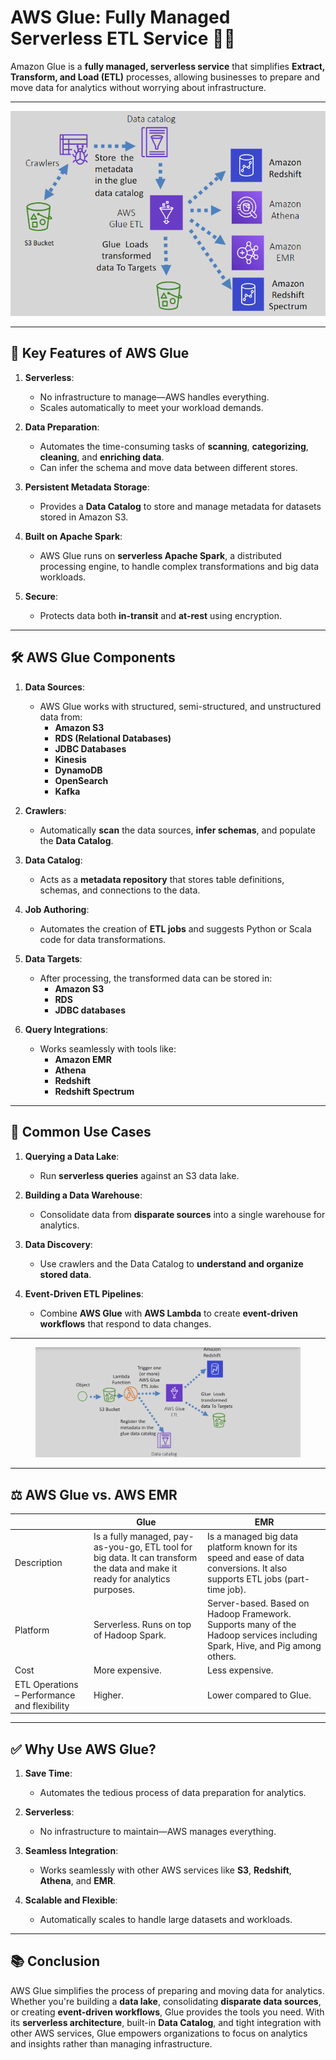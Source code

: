 # AWS Glue: Fully Managed Serverless ETL Service 🧑‍🔧

Amazon Glue is a **fully managed, serverless service** that simplifies **Extract, Transform, and Load (ETL)** processes, allowing businesses to prepare and move data for analytics without worrying about infrastructure.

---

<div style="text-align: center">
  <img src="images/aws-glue.png" alt="AWS Glue" />
</div>

---

## 🌟 **Key Features of AWS Glue**

1. **Serverless**:

   - No infrastructure to manage—AWS handles everything.
   - Scales automatically to meet your workload demands.

2. **Data Preparation**:

   - Automates the time-consuming tasks of **scanning**, **categorizing**, **cleaning**, and **enriching data**.
   - Can infer the schema and move data between different stores.

3. **Persistent Metadata Storage**:

   - Provides a **Data Catalog** to store and manage metadata for datasets stored in Amazon S3.

4. **Built on Apache Spark**:

   - AWS Glue runs on **serverless Apache Spark**, a distributed processing engine, to handle complex transformations and big data workloads.

5. **Secure**:
   - Protects data both **in-transit** and **at-rest** using encryption.

---

## 🛠️ **AWS Glue Components**

1. **Data Sources**:

   - AWS Glue works with structured, semi-structured, and unstructured data from:
     - **Amazon S3**
     - **RDS (Relational Databases)**
     - **JDBC Databases**
     - **Kinesis**
     - **DynamoDB**
     - **OpenSearch**
     - **Kafka**

2. **Crawlers**:

   - Automatically **scan** the data sources, **infer schemas**, and populate the **Data Catalog**.

3. **Data Catalog**:

   - Acts as a **metadata repository** that stores table definitions, schemas, and connections to the data.

4. **Job Authoring**:

   - Automates the creation of **ETL jobs** and suggests Python or Scala code for data transformations.

5. **Data Targets**:

   - After processing, the transformed data can be stored in:
     - **Amazon S3**
     - **RDS**
     - **JDBC databases**

6. **Query Integrations**:
   - Works seamlessly with tools like:
     - **Amazon EMR**
     - **Athena**
     - **Redshift**
     - **Redshift Spectrum**

---

## 🔄 **Common Use Cases**

1. **Querying a Data Lake**:

   - Run **serverless queries** against an S3 data lake.

2. **Building a Data Warehouse**:

   - Consolidate data from **disparate sources** into a single warehouse for analytics.

3. **Data Discovery**:

   - Use crawlers and the Data Catalog to **understand and organize stored data**.

4. **Event-Driven ETL Pipelines**:
   - Combine **AWS Glue** with **AWS Lambda** to create **event-driven workflows** that respond to data changes.

---

<div style="text-align: center; padding: 0 40px">
  <img src="images/aws-glue-use-case.png" alt="AWS Glue Event-Driven ETL Use Case" />
</div>

---

## ⚖️ **AWS Glue vs. AWS EMR**

|                                              | Glue                                                                                                                          | EMR                                                                                                                         |
| -------------------------------------------- | ----------------------------------------------------------------------------------------------------------------------------- | --------------------------------------------------------------------------------------------------------------------------- |
| Description                                  | Is a fully managed, pay-as-you-go, ETL tool for big data. It can transform the data and make it ready for analytics purposes. | Is a managed big data platform known for its speed and ease of data conversions. It also supports ETL jobs (part-time job). |
| Platform                                     | Serverless. Runs on top of Hadoop Spark.                                                                                      | Server-based. Based on Hadoop Framework. Supports many of the Hadoop services including Spark, Hive, and Pig among others.  |
| Cost                                         | More expensive.                                                                                                               | Less expensive.                                                                                                             |
| ETL Operations – Performance and flexibility | Higher.                                                                                                                       | Lower compared to Glue.                                                                                                     |

---

## ✅ **Why Use AWS Glue?**

1. **Save Time**:

   - Automates the tedious process of data preparation for analytics.

2. **Serverless**:

   - No infrastructure to maintain—AWS manages everything.

3. **Seamless Integration**:

   - Works seamlessly with other AWS services like **S3**, **Redshift**, **Athena**, and **EMR**.

4. **Scalable and Flexible**:
   - Automatically scales to handle large datasets and workloads.

---

## 📚 **Conclusion**

AWS Glue simplifies the process of preparing and moving data for analytics. Whether you're building a **data lake**, consolidating **disparate data sources**, or creating **event-driven workflows**, Glue provides the tools you need. With its **serverless architecture**, built-in **Data Catalog**, and tight integration with other AWS services, Glue empowers organizations to focus on analytics and insights rather than managing infrastructure.
